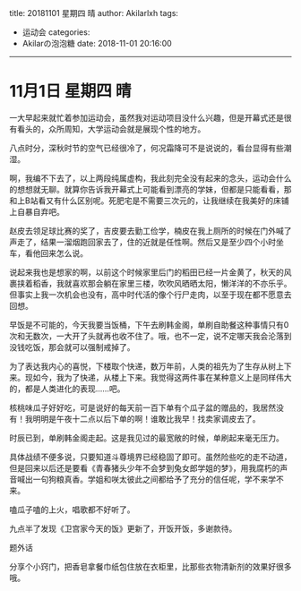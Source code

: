 title: 20181101 星期四 晴
author: Akilarlxh
tags:
  - 运动会
categories:
  - Akilarの泡泡糖
date: 2018-11-01 20:16:00
---
# 11月1日 星期四 晴

一大早起来就忙着参加运动会，虽然我对运动项目没什么兴趣，但是开幕式还是很有看头的，众所周知，大学运动会就是展现个性的地方。

八点时分，深秋时节的空气已经很冷了，何况霜降可不是说说的，看台显得有些潮湿。

啊，我编不下去了，以上两段纯属虚构，我此刻完全没有起来的念头，运动会什么的想想就无聊。就算你告诉我开幕式上可能看到漂亮的学妹，但都是只能看看，那和上B站看又有什么区别呢。死肥宅是不需要三次元的，让我继续在我美好的床铺上自暴自弃吧。

赵皮去领足球比赛的奖了，吉皮要去勤工俭学，楠皮在我上厕所的时候在门外喊了声走了，结果一溜烟跑回家去了，住的近就是任性啊。然后又是至少四个小时坐车，看他回来怎么说。

说起来我也是想家的啊，以前这个时候家里后门的稻田已经一片金黄了，秋天的风裹挟着稻香，我就喜欢那会躺在家里三楼，吹吹风晒晒太阳，懒洋洋的不亦乐乎。但事实上我一次机会也没有，高中时代活的像个行尸走肉，以至于现在都不愿意去回想。

早饭是不可能的，今天我要当饭桶，下午去刷韩金阁，单刷自助餐这种事情只有0次和无数次，一大开了头就再也收不住了。哦，也不一定，说不定哪天我会沦落到没钱吃饭，那会就可以强制戒掉了。

为了表达我内心的喜悦，下楼取个快递，数万年前，人类的祖先为了生存从树上下来。现如今，我为了快递，从楼上下来。我觉得这两件事在某种意义上是同样伟大的，都是人类进化的表现……吧。

核桃味瓜子好好吃，可是说好的每天前一百下单有个瓜子盆的赠品的，我居然没有！我明明是午夜十二点以后下单的啊！谁敢比我早！找卖家调皮去了。

时辰已到，单刷韩金阁走起。这是我见过的最宽敞的时候，单刷起来毫无压力。

具体战绩不便多说，只要知道斗尊境界已经稳固了即可。虽然险些吃的走不动道，但是回来以后还是要看《青春猪头少年不会梦到兔女郎学姐的梦》，用我腐朽的声音喊出一句狗粮真香。学姐和咲太彼此之间都给予了充分的信任呢，学不来学不来。

嗑瓜子嗑的上火，唱歌都不好听了。

九点半了发现《卫宫家今天的饭》更新了，开饭开饭，多谢款待。

题外话

分享个小窍门，把香皂拿餐巾纸包住放在衣柜里，比那些衣物清新剂的效果好很多哦。